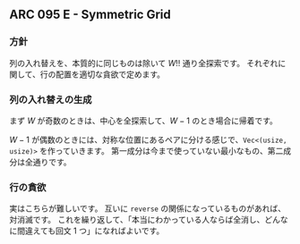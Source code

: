 ## ARC 095 E - Symmetric Grid

### 方針

列の入れ替えを、本質的に同じものは除いて $W!!$ 通り全探索です。
それぞれに関して、行の配置を適切な貪欲で定めます。　

### 列の入れ替えの生成

まず $W$ が奇数のときは、中心を全探索して、$W - 1$ のとき場合に帰着です。

$W - 1$ が偶数のときには、対称な位置にあるペアに分ける感じで、`Vec<(usize, usize)>` を作っていきます。
第一成分は今まで使っていない最小なもの、第二成分は全通りです。


### 行の貪欲

実はこちらが難しいです。
互いに $\mathtt { reverse }$ の関係になっているものがあれば、対消滅です。
これを繰り返して、「本当にわかっている人ならば全消し、どんなに間違えても回文 1 つ」になればよいです。


